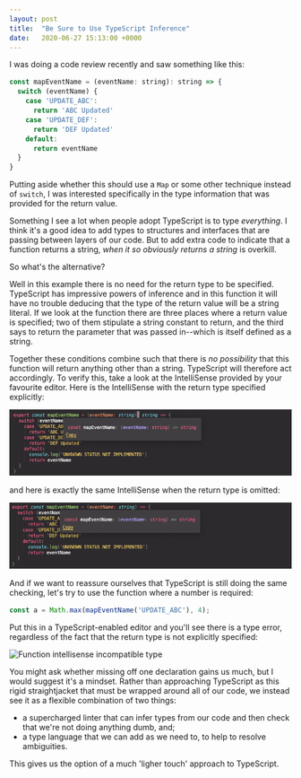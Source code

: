 ```yaml
---
layout: post
title:  "Be Sure to Use TypeScript Inference"
date:   2020-06-27 15:13:00 +0000
---
```


I was doing a code review recently and saw something like this:

```js
const mapEventName = (eventName: string): string => {
  switch (eventName) {
    case 'UPDATE_ABC':
      return 'ABC Updated'
    case 'UPDATE_DEF':
      return 'DEF Updated'
    default:
      return eventName
  }
}
```

Putting aside whether this should use a `Map` or some other technique instead of `switch`, I was interested specifically in the type information that was provided for the return value.

Something I see a lot when people adopt TypeScript is to type _everything_. I think it's a good idea to add types to structures and interfaces that are passing between layers of our code. But to add extra code to indicate that a function returns a string, _when it so obviously returns a string_ is overkill.

So what's the alternative?

Well in this example there is no need for the return type to be specified. TypeScript has impressive powers of inference and in this function it will have no trouble deducing that the type of the return value will be a string literal. If we look at the function there are three places where a return value is specified; two of them stipulate a string constant to return, and the third says to return the parameter that was passed in--which is itself defined as a string.

Together these conditions combine such that there is _no possibility_ that this function will return anything other than a string. TypeScript will therefore act accordingly. To verify this, take a look at the IntelliSense provided by your favourite editor. Here is the IntelliSense with the return type specified explicitly:

![Function intellisense with return type](/images/uploads/function-intellisense-with-return-type.png)

and here is exactly the same IntelliSense when the return type is omitted:

![Function intellisense without return type](/images/uploads/function-intellisense-without-return-type.png)

And if we want to reassure ourselves that TypeScript is still doing the same checking, let's try to use the function where a number is required:

```js
const a = Math.max(mapEventName('UPDATE_ABC'), 4);
````

Put this in a TypeScript-enabled editor and you'll see there is a type error, regardless of the fact that the return type is not explicitly specified:

![Function intellisense incompatible type](/images/uploads/function-intellisense-incompatible-type.png)

You might ask whether missing off one declaration gains us much, but I would suggest it's a mindset. Rather than approaching TypeScript as this rigid straightjacket that must be wrapped around all of our code, we instead see it as a flexible combination of two things:

* a supercharged linter that can infer types from our code and then check that we're not doing anything dumb, and;
* a type language that we can add as we need to, to help to resolve ambiguities.

This gives us the option of a much 'ligher touch' approach to TypeScript.